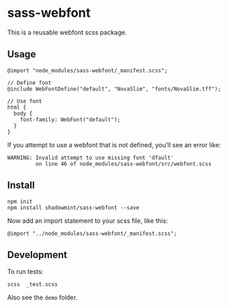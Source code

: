 # sass-webfont

This is a reusable webfont scss package.

## Usage

    @import "node_modules/sass-webfont/_manifest.scss";

    // Define font
    @include WebFontDefine("default", "NovaSlim", "fonts/NovaSlim.tff");

    // Use font
    html {
      body {
        font-family: WebFont("default");
      }
    }

If you attempt to use a webfont that is not defined, you'll see an error like:

    WARNING: Invalid attempt to use missing font 'dfault'
             on line 46 of node_modules/sass-webfont/src/webfont.scss

## Install

    npm init
    npm install shadowmint/sass-webfont --save

Now add an import statement to your scss file, like this:

    @import "../node_modules/sass-webfont/_manifest.scss";

## Development

To run tests:

    scss  _test.scss

Also see the `demo` folder.
